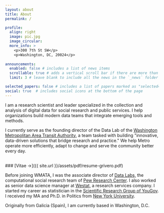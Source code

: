 ```yaml
---
layout: about
title: About
permalink: /

profile:
  align: right
  image: pic.jpg
  image_circular:
  more_info: >
    <p>300 7th St SW</p>
    <p>Washington, DC, 20024</p>
     
announcements:
  enabled: false # includes a list of news items
  scrollable: true # adds a vertical scroll bar if there are more than 3 news items
  limit: 3 # leave blank to include all the news in the `_news` folder

selected_papers: false # includes a list of papers marked as "selected={true}"
social: true  # includes social icons at the bottom of the page
---
```


I am a research scientist and leader specialized in the collection and analysis of digital data for social research and public services. I help organizations build modern data teams that integrate emerging tools and methods.

I currently serve as the founding director of the Data Lab of the [Washington Metropolitan Area Transit Authority](https://www.wmata.com), a team tasked with building "innovative, data-driven solutions that bridge research and practice." We help Metro operate more efficiently, adapt to change and serve the community better every day. 

<br/>
### [Vitae &rarr;]({{ site.url }}/assets/pdf/resume-grivero.pdf)

Before joining WMATA, I was the associate director of [Data
Labs,](https://www.pewresearch.org/methods/about-data-labs/) the
computational social research team of [Pew Research
Center](https://www.pewresearch.org). I also worked as senior data science manager at [Westat,](https://www.westat.com) a research services company. I started my career as statistician in the [Scientific
Research Group of
YouGov](https://business.yougov.com/product/academic-political-public). I received my
MA and Ph.D. in Politics from [New York
University](http://politics.as.nyu.edu/page/home).

Originally from Galicia (Spain), I am currently based in Washington,
D.C.

<br/>
